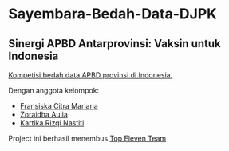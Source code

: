 # Sayembara-Bedah-Data-DJPK
## Sinergi APBD Antarprovinsi: Vaksin untuk Indonesia
[Kompetisi bedah data APBD provinsi di Indonesia.](http://www.djpk.kemenkeu.go.id/?page_id=18936)

Dengan anggota kelompok:

- [Fransiska Citra Mariana](https://github.com/fcitra)
- [Zoraidha Aulia](https://github.com/zoraulia)
- [Kartika Rizqi Nastiti](https://github.com/kartikarizqin)

Project ini berhasil menembus [Top Eleven Team](https://www.instagram.com/p/CPhOM_sBZtQ/)
